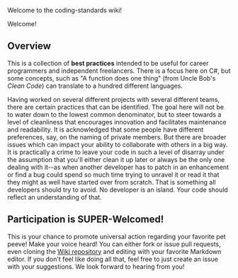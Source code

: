 Welcome to the coding-standards wiki!

Welcome!

## Overview
This is a collection of **best practices** intended to be useful for career programmers and independent freelancers. There is a focus here on C#, but some concepts, such as "A function does one thing" (from Uncle Bob's _Clean Code_) can translate to a hundred different languages.

Having worked on several different projects with several different teams, there are certain practices that can be identified. The goal here will not be to water down to the lowest common denominator, but to steer towards a level of cleanliness that encourages innovation and facilitates maintenance and readability. It is acknowledged that some people have different preferences, say, on the naming of private members. But there are broader issues which can impact your ability to collaborate with others in a big way. It is practically a crime to leave your code in such a level of disarray under the assumption that you'll either clean it up later or always be the only one dealing with it--as when another developer has to patch in an enhancement or find a bug could spend so much time trying to unravel it or read it that they might as well have started over from scratch. That is something all developers should try to avoid. No developer is an island. Your code should reflect an understanding of that.

## Participation is SUPER-Welcomed!

This is your chance to promote universal action regarding your favorite pet peeve! Make your voice heard! You can either fork or issue pull requests, even cloning the [Wiki repository](https://github.com/A-frame/coding-standards.wiki.git) and editing with your favorite Markdown editor. If you don't feel like doing all that, feel free to just create an issue with your suggestions. We look forward to hearing from you!